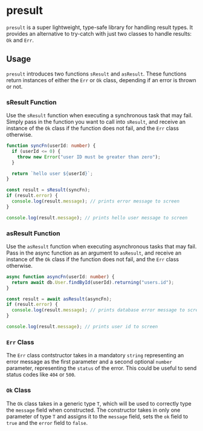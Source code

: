 # presult

`presult` is a super lightweight, type-safe library for handling result types. It provides an alternative to try-catch with just two classes to handle results: `Ok` and `Err`.

## Usage

`presult` introduces two functions `sResult` and `asResult`. These functions return instances of either the `Err` or `Ok` class, depending if an error is thrown or not.

### sResult Function

Use the `sResult` function when executing a synchronous task that may fail. Simply pass in the function you want to call into `sResult`, and receive an instance of the `Ok` class if the function does not fail, and the `Err` class otherwise.

```ts
function syncFn(userId: number) {
  if (userId <= 0) {
    throw new Error("user ID must be greater than zero");
  }

  return `hello user ${userId}`;
}

const result = sResult(syncFn);
if (result.error) {
  console.log(result.message); // prints error message to screen
}

console.log(result.message); // prints hello user message to screen
```

### asResult Function

Use the `asResult` function when executing asynchronous tasks that may fail. Pass in the async function as an argument to `asResult`, and receive an instance of the `Ok` class if the function does not fail, and the `Err` class otherwise.

```ts
async function asyncFn(userId: number) {
  return await db.User.findById(userId).returning("users.id");
}

const result = await asResult(asyncFn);
if (result.error) {
  console.log(result.message); // prints database error message to screen
}

console.log(result.message); // prints user id to screen
```

### `Err` Class

The `Err` class contstructor takes in a mandatory `string` representing an error message as the first parameter and a second optional `number` parameter, representing the `status` of the error. This could be useful to send status codes like `404` or `500`.

### `Ok` Class

The `Ok` class takes in a generic type `T`, which will be used to correctly type the `message` field when constructed. The constructor takes in only one parameter of type `T` and assigns it to the `message` field, sets the `ok` field to `true` and the `error` field to `false`.
